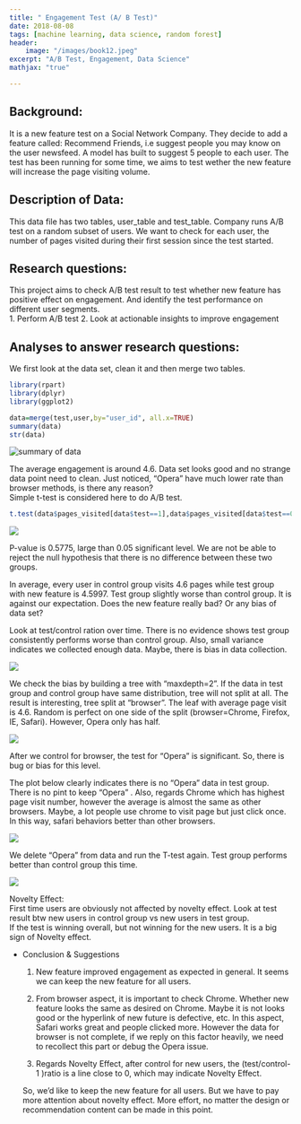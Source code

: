 ```yaml
---
title: " Engagement Test (A/ B Test)"
date: 2018-08-08
tags: [machine learning, data science, random forest]
header:
    image: "/images/book12.jpeg"
excerpt: "A/B Test, Engagement, Data Science"
mathjax: "true"

---
```



## Background:  

   It is a new feature test on a Social Network Company. They decide to add a feature called: Recommend Friends, i.e suggest people you may know on the user newsfeed. A model has built to suggest 5 people to each user. The test has been running for some time, we aims to test wether the new feature will increase the page visiting volume.

## Description of Data:   

   This data file has two tables, user_table and test_table. Company runs A/B test on a random subset of users. We want to check for each user, the number of pages visited during their first session since the test started.

## Research questions:  
   This project aims to check A/B test result to test whether new feature has positive effect on engagement. And identify the test performance on different user segments.   
      1. Perform A/B test
      2. Look at actionable insights to improve engagement


## Analyses to answer research questions:

  We first look at the data set, clean it and then merge two tables.

```r
library(rpart)
library(dplyr)
library(ggplot2)

data=merge(test,user,by="user_id", all.x=TRUE)
summary(data)
str(data)
```
<img src="{{ site.url }}{{ site.baseurl }}/images/AB1.png" alt="summary of data">

The average engagement is around 4.6. Data set looks good and no strange data point need to clean. Just noticed, “Opera” have much lower rate than browser methods, is there any reason?   
Simple t-test is considered here to do A/B test.

```r
t.test(data$pages_visited[data$test==1],data$pages_visited[data$test==0])
```
<img src="{{ site.url }}{{ site.baseurl }}/images/ttest.png">

P-value is 0.5775, large than 0.05 significant level. We are not be able to reject the null hypothesis that there is no difference between these two groups.

In average, every user in control group visits 4.6 pages while test group with new feature is 4.5997. Test group slightly worse than control group. It is against our expectation. Does the new feature really bad? Or any bias of data set?

Look at test/control ration over time. There is no evidence shows test group consistently performs worse than control group. Also, small variance indicates we collected enough data. Maybe, there is bias in data collection.

<img src="{{ site.url }}{{ site.baseurl }}/images/ratio.png">

We check the bias by building a tree with “maxdepth=2”. If the data in test group and control group have same distribution, tree will not split at all.
The result is interesting, tree split at “browser”. The leaf with average page visit is 4.6. Random is perfect on one side of the split (browser=Chrome, Firefox, IE, Safari). However, Opera only has half.

<img src="{{ site.url }}{{ site.baseurl }}/images/tree2.png">

After we control for browser, the test for “Opera” is significant. So, there is bug or bias for this level.

The plot below clearly indicates there is no “Opera” data in test group. There is no pint to keep “Opera” . Also, regards Chrome which has highest page visit number, however the average is almost the same as other browsers. Maybe, a lot people use chrome to visit page but just click once. In this way, safari behaviors better than other browsers.

<img src="{{ site.url }}{{ site.baseurl }}/images/opera.png">

We delete “Opera” from data and run the T-test again. Test group performs better than control group this time.

<img src="{{ site.url }}{{ site.baseurl }}/images/ttest2.png">

Novelty Effect:  
   First time users are obviously not affected by novelty effect. Look at test result btw new users in control group vs new users in test group.   
   If the test is winning overall, but not winning for the new users. It is a big sign of Novelty effect.   


* Conclusion & Suggestions    

   1) New feature improved engagement as expected in general. It seems we can keep the new feature for all users.    

   2) From browser aspect, it is important to check Chrome. Whether new feature looks the same as desired on Chrome. Maybe it is not looks good or the hyperlink of new future is
   defective, etc. In this aspect, Safari works great and people clicked more. However the data for browser is not complete, if we reply on this factor heavily, we need to recollect this part or debug the Opera issue.     

   3) Regards Novelty Effect, after control for new users, the (test/control-1 )ratio is a line close to 0, which may indicate Novelty Effect.   

   So, we’d like to keep the new feature for all users. But we have to pay more attention about novelty effect. More effort, no matter the design or recommendation content can be made in this point.
